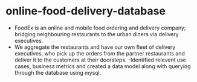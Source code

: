 # online-food-delivery-database
- FoodEx is an online and mobile food ordering and delivery company; bridging neighbouring restaurants to the urban diners via delivery executives. 
- We aggregate the restaurants and have our own fleet of delivery executives, who pick up the orders from the partner restaurants and deliver it to the customers at their doorsteps.
-Identified relevent use cases, business metrics and created a data model along with querying through the database using mysql.
